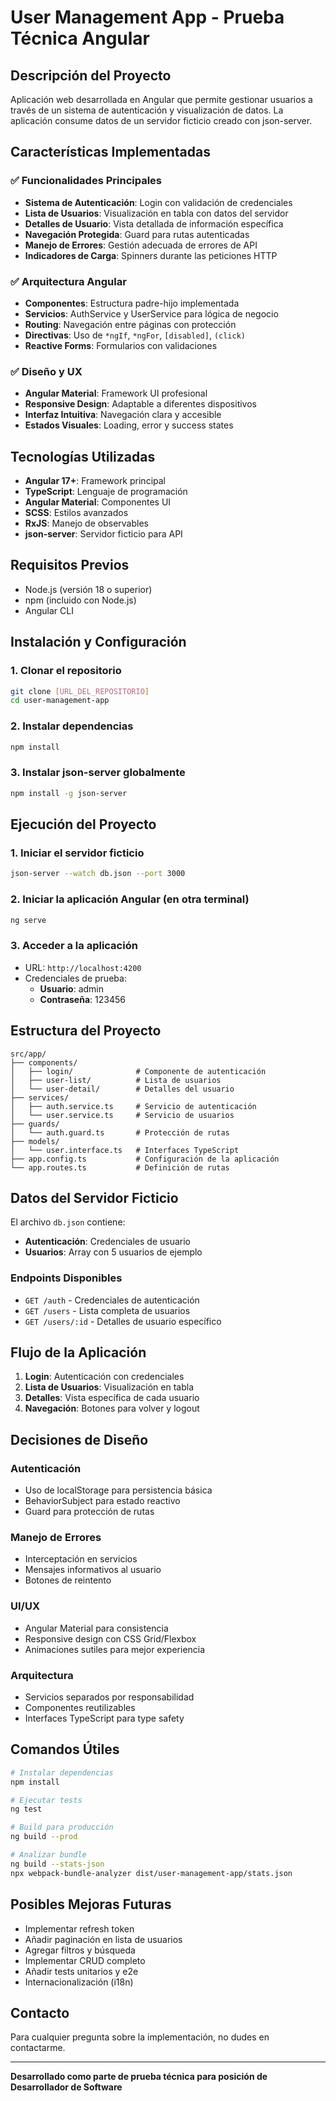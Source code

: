 # User Management App - Prueba Técnica Angular

## Descripción del Proyecto

Aplicación web desarrollada en Angular que permite gestionar usuarios a través de un sistema de autenticación y visualización de datos. La aplicación consume datos de un servidor ficticio creado con json-server.

## Características Implementadas

### ✅ Funcionalidades Principales
- **Sistema de Autenticación**: Login con validación de credenciales
- **Lista de Usuarios**: Visualización en tabla con datos del servidor
- **Detalles de Usuario**: Vista detallada de información específica
- **Navegación Protegida**: Guard para rutas autenticadas
- **Manejo de Errores**: Gestión adecuada de errores de API
- **Indicadores de Carga**: Spinners durante las peticiones HTTP

### ✅ Arquitectura Angular
- **Componentes**: Estructura padre-hijo implementada
- **Servicios**: AuthService y UserService para lógica de negocio
- **Routing**: Navegación entre páginas con protección
- **Directivas**: Uso de `*ngIf`, `*ngFor`, `[disabled]`, `(click)`
- **Reactive Forms**: Formularios con validaciones

### ✅ Diseño y UX
- **Angular Material**: Framework UI profesional
- **Responsive Design**: Adaptable a diferentes dispositivos
- **Interfaz Intuitiva**: Navegación clara y accesible
- **Estados Visuales**: Loading, error y success states

## Tecnologías Utilizadas

- **Angular 17+**: Framework principal
- **TypeScript**: Lenguaje de programación
- **Angular Material**: Componentes UI
- **SCSS**: Estilos avanzados
- **RxJS**: Manejo de observables
- **json-server**: Servidor ficticio para API

## Requisitos Previos

- Node.js (versión 18 o superior)
- npm (incluido con Node.js)
- Angular CLI

## Instalación y Configuración

### 1. Clonar el repositorio
```bash
git clone [URL_DEL_REPOSITORIO]
cd user-management-app
```

### 2. Instalar dependencias
```bash
npm install
```

### 3. Instalar json-server globalmente
```bash
npm install -g json-server
```

## Ejecución del Proyecto

### 1. Iniciar el servidor ficticio
```bash
json-server --watch db.json --port 3000
```

### 2. Iniciar la aplicación Angular (en otra terminal)
```bash
ng serve
```

### 3. Acceder a la aplicación
- URL: `http://localhost:4200`
- Credenciales de prueba:
  - **Usuario**: admin
  - **Contraseña**: 123456

## Estructura del Proyecto

```
src/app/
├── components/
│   ├── login/              # Componente de autenticación
│   ├── user-list/          # Lista de usuarios
│   └── user-detail/        # Detalles del usuario
├── services/
│   ├── auth.service.ts     # Servicio de autenticación
│   └── user.service.ts     # Servicio de usuarios
├── guards/
│   └── auth.guard.ts       # Protección de rutas
├── models/
│   └── user.interface.ts   # Interfaces TypeScript
├── app.config.ts           # Configuración de la aplicación
└── app.routes.ts           # Definición de rutas
```

## Datos del Servidor Ficticio

El archivo `db.json` contiene:
- **Autenticación**: Credenciales de usuario
- **Usuarios**: Array con 5 usuarios de ejemplo

### Endpoints Disponibles
- `GET /auth` - Credenciales de autenticación
- `GET /users` - Lista completa de usuarios
- `GET /users/:id` - Detalles de usuario específico

## Flujo de la Aplicación

1. **Login**: Autenticación con credenciales
2. **Lista de Usuarios**: Visualización en tabla
3. **Detalles**: Vista específica de cada usuario
4. **Navegación**: Botones para volver y logout

## Decisiones de Diseño

### Autenticación
- Uso de localStorage para persistencia básica
- BehaviorSubject para estado reactivo
- Guard para protección de rutas

### Manejo de Errores
- Interceptación en servicios
- Mensajes informativos al usuario
- Botones de reintento

### UI/UX
- Angular Material para consistencia
- Responsive design con CSS Grid/Flexbox
- Animaciones sutiles para mejor experiencia

### Arquitectura
- Servicios separados por responsabilidad
- Componentes reutilizables
- Interfaces TypeScript para type safety

## Comandos Útiles

```bash
# Instalar dependencias
npm install

# Ejecutar tests
ng test

# Build para producción
ng build --prod

# Analizar bundle
ng build --stats-json
npx webpack-bundle-analyzer dist/user-management-app/stats.json
```

## Posibles Mejoras Futuras

- Implementar refresh token
- Añadir paginación en lista de usuarios
- Agregar filtros y búsqueda
- Implementar CRUD completo
- Añadir tests unitarios y e2e
- Internacionalización (i18n)

## Contacto

Para cualquier pregunta sobre la implementación, no dudes en contactarme.

---

**Desarrollado como parte de prueba técnica para posición de Desarrollador de Software**